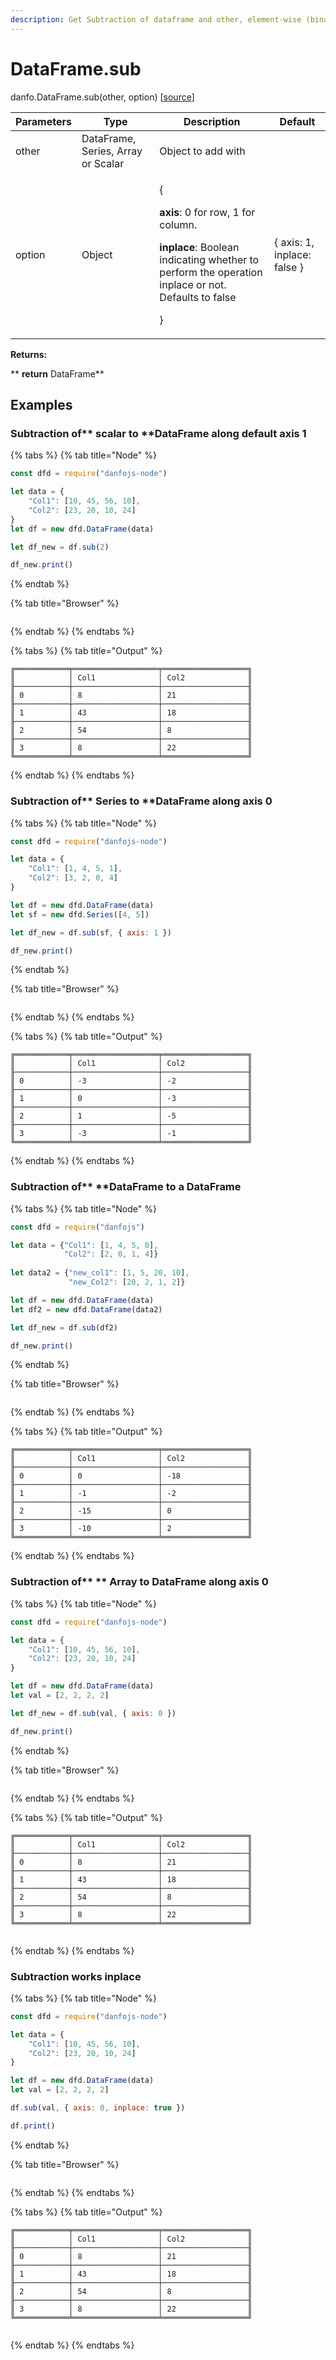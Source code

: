 ```yaml
---
description: Get Subtraction of dataframe and other, element-wise (binary operator sub).
---
```


# DataFrame.sub

danfo.DataFrame.sub(other, option) \[[source](https://github.com/opensource9ja/danfojs/blob/fe56860b0a303d218d60ba71dee6abf594401556/danfojs/src/core/frame.js#L347)]

| Parameters | Type                               | Description                                                                                                                                                                                  | Default                      |
| ---------- | ---------------------------------- | -------------------------------------------------------------------------------------------------------------------------------------------------------------------------------------------- | ---------------------------- |
| other      | DataFrame, Series, Array or Scalar | Object to add with                                                                                                                                                                           |                              |
| option     | Object                             | <p>{</p><p><strong>axis</strong>: 0 for row, 1 for column.</p><p><strong>inplace</strong>: Boolean indicating whether to perform the operation inplace or not. Defaults to false</p><p>}</p> | { axis: 1, inplace: false }  |

**Returns:**

**       **return** DataFrame**

## **Examples**

### Subtraction of** scalar to **DataFrame along default axis 1

{% tabs %}
{% tab title="Node" %}
```javascript
const dfd = require("danfojs-node")

let data = {
    "Col1": [10, 45, 56, 10],
    "Col2": [23, 20, 10, 24]
}
let df = new dfd.DataFrame(data)

let df_new = df.sub(2)

df_new.print()
```
{% endtab %}

{% tab title="Browser" %}
```
```
{% endtab %}
{% endtabs %}

{% tabs %}
{% tab title="Output" %}
```
╔════════════╤═══════════════════╤═══════════════════╗
║            │ Col1              │ Col2              ║
╟────────────┼───────────────────┼───────────────────╢
║ 0          │ 8                 │ 21                ║
╟────────────┼───────────────────┼───────────────────╢
║ 1          │ 43                │ 18                ║
╟────────────┼───────────────────┼───────────────────╢
║ 2          │ 54                │ 8                 ║
╟────────────┼───────────────────┼───────────────────╢
║ 3          │ 8                 │ 22                ║
╚════════════╧═══════════════════╧═══════════════════╝
```
{% endtab %}
{% endtabs %}

### Subtraction of**  Series to **DataFrame along axis 0

{% tabs %}
{% tab title="Node" %}
```javascript
const dfd = require("danfojs-node")

let data = {
    "Col1": [1, 4, 5, 1],
    "Col2": [3, 2, 0, 4]
}

let df = new dfd.DataFrame(data)
let sf = new dfd.Series([4, 5])

let df_new = df.sub(sf, { axis: 1 })

df_new.print()
```
{% endtab %}

{% tab title="Browser" %}
```
```
{% endtab %}
{% endtabs %}

{% tabs %}
{% tab title="Output" %}
```
╔════════════╤═══════════════════╤═══════════════════╗
║            │ Col1              │ Col2              ║
╟────────────┼───────────────────┼───────────────────╢
║ 0          │ -3                │ -2                ║
╟────────────┼───────────────────┼───────────────────╢
║ 1          │ 0                 │ -3                ║
╟────────────┼───────────────────┼───────────────────╢
║ 2          │ 1                 │ -5                ║
╟────────────┼───────────────────┼───────────────────╢
║ 3          │ -3                │ -1                ║
╚════════════╧═══════════════════╧═══════════════════╝

```
{% endtab %}
{% endtabs %}

### Subtraction of**  **DataFrame to a DataFrame

{% tabs %}
{% tab title="Node" %}
```javascript
const dfd = require("danfojs")

let data = {"Col1": [1, 4, 5, 0], 
            "Col2": [2, 0, 1, 4]}
            
let data2 = {"new_col1": [1, 5, 20, 10],
             "new_Col2": [20, 2, 1, 2]}

let df = new dfd.DataFrame(data)
let df2 = new dfd.DataFrame(data2)

let df_new = df.sub(df2)

df_new.print()

```
{% endtab %}

{% tab title="Browser" %}
```
```
{% endtab %}
{% endtabs %}

{% tabs %}
{% tab title="Output" %}
```
╔════════════╤═══════════════════╤═══════════════════╗
║            │ Col1              │ Col2              ║
╟────────────┼───────────────────┼───────────────────╢
║ 0          │ 0                 │ -18               ║
╟────────────┼───────────────────┼───────────────────╢
║ 1          │ -1                │ -2                ║
╟────────────┼───────────────────┼───────────────────╢
║ 2          │ -15               │ 0                 ║
╟────────────┼───────────────────┼───────────────────╢
║ 3          │ -10               │ 2                 ║
╚════════════╧═══════════════════╧═══════════════════╝

```
{% endtab %}
{% endtabs %}

### Subtraction of** ** Array to DataFrame along axis 0

{% tabs %}
{% tab title="Node" %}
```javascript
const dfd = require("danfojs-node")

let data = {
    "Col1": [10, 45, 56, 10],
    "Col2": [23, 20, 10, 24]
}

let df = new dfd.DataFrame(data)
let val = [2, 2, 2, 2]

let df_new = df.sub(val, { axis: 0 })

df_new.print()
```
{% endtab %}

{% tab title="Browser" %}
```
```
{% endtab %}
{% endtabs %}

{% tabs %}
{% tab title="Output" %}
```
╔════════════╤═══════════════════╤═══════════════════╗
║            │ Col1              │ Col2              ║
╟────────────┼───────────────────┼───────────────────╢
║ 0          │ 8                 │ 21                ║
╟────────────┼───────────────────┼───────────────────╢
║ 1          │ 43                │ 18                ║
╟────────────┼───────────────────┼───────────────────╢
║ 2          │ 54                │ 8                 ║
╟────────────┼───────────────────┼───────────────────╢
║ 3          │ 8                 │ 22                ║
╚════════════╧═══════════════════╧═══════════════════╝


```
{% endtab %}
{% endtabs %}

### Subtraction works inplace

{% tabs %}
{% tab title="Node" %}
```javascript
const dfd = require("danfojs-node")

let data = {
    "Col1": [10, 45, 56, 10],
    "Col2": [23, 20, 10, 24]
}

let df = new dfd.DataFrame(data)
let val = [2, 2, 2, 2]

df.sub(val, { axis: 0, inplace: true })

df.print()
```
{% endtab %}

{% tab title="Browser" %}
```
```
{% endtab %}
{% endtabs %}

{% tabs %}
{% tab title="Output" %}
```
╔════════════╤═══════════════════╤═══════════════════╗
║            │ Col1              │ Col2              ║
╟────────────┼───────────────────┼───────────────────╢
║ 0          │ 8                 │ 21                ║
╟────────────┼───────────────────┼───────────────────╢
║ 1          │ 43                │ 18                ║
╟────────────┼───────────────────┼───────────────────╢
║ 2          │ 54                │ 8                 ║
╟────────────┼───────────────────┼───────────────────╢
║ 3          │ 8                 │ 22                ║
╚════════════╧═══════════════════╧═══════════════════╝


```
{% endtab %}
{% endtabs %}

